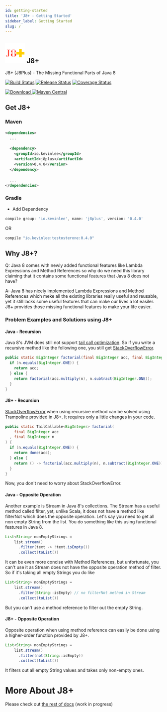 ```yaml
---
id: getting-started
title: 'J8+ - Getting Started'
sidebar_label: Getting Started
slug: /
---
```


## ![](/img/j8plus-logo-64x64.png) J8+
J8+ (J8Plus) - The Missing Functional Parts of Java 8

[![Build Status](https://github.com/Kevin-Lee/j8plus/workflows/Build/badge.svg)](https://github.com/Kevin-Lee/j8plus/actions?workflow=Build)
[![Release Status](https://github.com/Kevin-Lee/j8plus/workflows/Release/badge.svg)](https://github.com/Kevin-Lee/j8plus/actions?workflow=Release) [![Coverage Status](https://coveralls.io/repos/Kevin-Lee/j8plus/badge.svg)](https://coveralls.io/r/Kevin-Lee/j8plus)

[![Download](https://api.bintray.com/packages/kevinlee/maven/j8plus/images/download.svg) ](https://bintray.com/kevinlee/maven/j8plus/_latestVersion)
[![Maven Central](https://maven-badges.herokuapp.com/maven-central/io.kevinlee/j8plus/badge.svg)](https://search.maven.org/artifact/io.kevinlee/j8plus)


## Get J8+

### Maven

```xml
<dependencies>
  ...

  <dependency>
    <groupId>io.kevinlee</groupId>
    <artifactId>j8plus</artifactId>
    <version>0.4.0</version>
  </dependency>

  ...
</dependencies>
```

### Gradle
* Add Dependency

```gradle
compile group: 'io.kevinlee', name: 'j8plus', version: '0.4.0'
```
  OR

```gradle
compile "io.kevinlee:testosterone:0.4.0"
```


## Why J8+?
Q: Java 8 comes with newly added functional features like Lambda Expressions and Method References so why do we need this library claiming that it contains some functional features that Java 8 does not have?

A: Java 8 has nicely implemented Lambda Expressions and Method References which meke all the existing libraries really useful and reusable, yet it still lacks some useful features that can make our lives a lot easiler. J8+ provides those missing functional features to make your life easier.

### Problem Examples and Solutions using J8+

#### Java - Recursion

Java 8's JVM does still not support [tail call optimization](http://en.wikipedia.org/wiki/Tail_call). So if you write a recursive method like the following one, you still get [StackOverflowError](http://docs.oracle.com/javase/8/docs/api/java/lang/StackOverflowError.html).

```java
public static BigInteger factorial(final BigInteger acc, final BigInteger n) {
  if (n.equals(BigInteger.ONE)) {
    return acc;
  } else {
    return factorial(acc.multiply(n), n.subtract(BigInteger.ONE));
  }
}
```

#### J8+ - Recursion
[StackOverflowError](http://docs.oracle.com/javase/8/docs/api/java/lang/StackOverflowError.html) when using recursive method can be solved using Trampoline provided in J8+. It requires only a little changes in your code.

```java
public static TailCallable<BigInteger> factorial(
    final BigInteger acc
  , final BigInteger n
) {
  if (n.equals(BigInteger.ONE)) {
    return done(acc);
  } else {
    return () -> factorial(acc.multiply(n), n.subtract(BigInteger.ONE));
  }
}
```
Now, you don't need to worry about StackOverflowError.

#### Java - Opposite Operation

Another example is Stream in Java 8's collections. The Stream has a useful method called filter, yet, unlike Scala, it does not have a method like filterNot which does the opposite operation. Let's say you need to get all non empty String from the list. You do something like this using functional features in Java 8.

```java
List<String> nonEmptyStrings =
    list.stream()
      .filter(text -> !text.isEmpty())
      .collect(toList())

```

It can be even more concise with Method References, but unfortunate, you can't use it as Stream does not have the opposite operation method of filter.  So if it's taking all empty Strings you do like

```java
List<String> nonEmptyStrings =
    list.stream()
      .filter(String::isEmpty) // no filterNot method in Stream
      .collect(toList())

```
But you can't use a method reference to filter out the empty String.

#### J8+ - Opposite Operation

Opposite operation when using method reference can easily be done using a higher-order function provided by J8+.

```java
List<String> nonEmptyStrings =
    list.stream()
      .filter(not(String::isEmpty))
      .collect(toList())

```
It filters out all empty String values and takes only non-empty ones.

# More About J8+
Please check out [the rest of docs](functions/funs) (work in progress)
